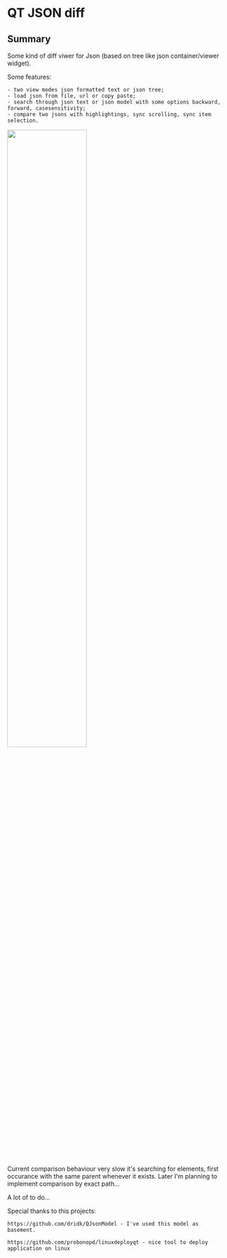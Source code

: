 # QT JSON diff
## Summary
Some kind of diff viwer for Json (based on tree like json container/viewer widget).

Some features:

    - two view modes json formatted text or json tree;
    - load json from file, url or copy paste;
    - search through json text or json model with some options backward, forward, casesensitivity;
    - compare two jsons with highlightings, sync scrolling, sync item selection.


<img src="https://user-images.githubusercontent.com/25594311/34464595-f1261198-ee8e-11e7-819c-326080495141.png" width="60%"></img> 

Current comparison behaviour very slow it's searching for elements, first occurance with the same parent whenever it exists. Later I'm planning to implement comparison by exact path...

A lot of to do...

Special thanks to this projects:
    
    https://github.com/dridk/QJsonModel - I've used this model as basement. 

    https://github.com/probonopd/linuxdeployqt - nice tool to deploy application on linux
